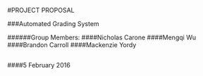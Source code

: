 #PROJECT PROPOSAL

###Automated Grading System

######Group Members:
####Nicholas Carone
####Mengqi Wu
####Brandon Carroll
####Mackenzie Yordy

##   
####5 February 2016
